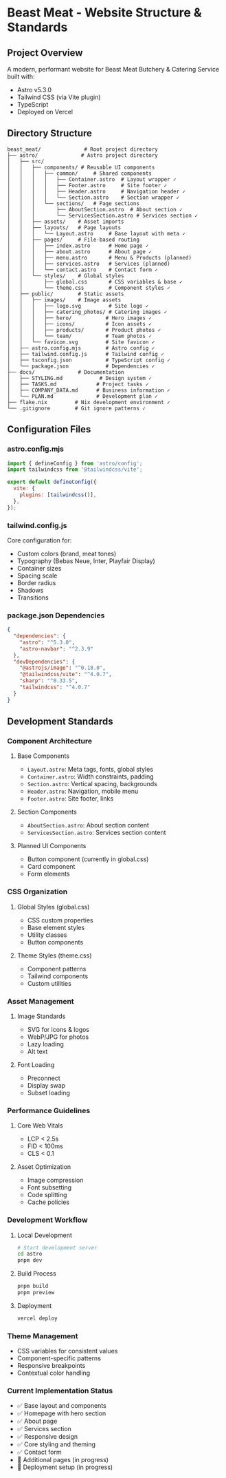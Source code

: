 # Beast Meat - Website Structure & Standards

## Project Overview
A modern, performant website for Beast Meat Butchery & Catering Service built with:
- Astro v5.3.0
- Tailwind CSS (via Vite plugin)
- TypeScript
- Deployed on Vercel

## Directory Structure
```
beast_meat/              # Root project directory
├── astro/              # Astro project directory
│   ├── src/
│   │   ├── components/ # Reusable UI components
│   │   │   ├── common/     # Shared components
│   │   │   │   ├── Container.astro  # Layout wrapper ✓
│   │   │   │   ├── Footer.astro     # Site footer ✓
│   │   │   │   ├── Header.astro     # Navigation header ✓
│   │   │   │   └── Section.astro    # Section wrapper ✓
│   │   │   └── sections/   # Page sections
│   │   │       ├── AboutSection.astro  # About section ✓
│   │   │       └── ServicesSection.astro # Services section ✓
│   │   ├── assets/    # Asset imports
│   │   ├── layouts/   # Page layouts
│   │   │   └── Layout.astro     # Base layout with meta ✓
│   │   ├── pages/     # File-based routing
│   │   │   ├── index.astro      # Home page ✓
│   │   │   ├── about.astro      # About page ✓
│   │   │   ├── menu.astro       # Menu & Products (planned)
│   │   │   ├── services.astro   # Services (planned)
│   │   │   └── contact.astro    # Contact form ✓
│   │   └── styles/    # Global styles
│   │       ├── global.css       # CSS variables & base ✓
│   │       └── theme.css        # Component styles ✓
│   ├── public/        # Static assets
│   │   ├── images/    # Image assets
│   │   │   ├── logo.svg         # Site logo ✓
│   │   │   ├── catering_photos/ # Catering images ✓
│   │   │   ├── hero/           # Hero images ✓
│   │   │   ├── icons/          # Icon assets ✓
│   │   │   ├── products/       # Product photos ✓
│   │   │   └── team/           # Team photos ✓
│   │   └── favicon.svg         # Site favicon ✓
│   ├── astro.config.mjs        # Astro config ✓
│   ├── tailwind.config.js      # Tailwind config ✓
│   ├── tsconfig.json           # TypeScript config ✓
│   └── package.json            # Dependencies ✓
├── docs/              # Documentation
│   ├── STYLING.md            # Design system ✓
│   ├── TASKS.md             # Project tasks ✓
│   ├── COMPANY_DATA.md      # Business information ✓
│   └── PLAN.md              # Development plan ✓
├── flake.nix         # Nix development environment ✓
└── .gitignore        # Git ignore patterns ✓

```

## Configuration Files

### astro.config.mjs
```javascript
import { defineConfig } from 'astro/config';
import tailwindcss from '@tailwindcss/vite';

export default defineConfig({
  vite: {
    plugins: [tailwindcss()],
  },
});
```

### tailwind.config.js
Core configuration for:
- Custom colors (brand, meat tones)
- Typography (Bebas Neue, Inter, Playfair Display)
- Container sizes
- Spacing scale
- Border radius
- Shadows
- Transitions

### package.json Dependencies
```json
{
  "dependencies": {
    "astro": "^5.3.0",
    "astro-navbar": "^2.3.9"
  },
  "devDependencies": {
    "@astrojs/image": "^0.18.0",
    "@tailwindcss/vite": "^4.0.7",
    "sharp": "^0.33.5",
    "tailwindcss": "^4.0.7"
  }
}
```

## Development Standards

### Component Architecture
1. Base Components
   - `Layout.astro`: Meta tags, fonts, global styles
   - `Container.astro`: Width constraints, padding
   - `Section.astro`: Vertical spacing, backgrounds
   - `Header.astro`: Navigation, mobile menu
   - `Footer.astro`: Site footer, links

2. Section Components
   - `AboutSection.astro`: About section content
   - `ServicesSection.astro`: Services section content

3. Planned UI Components
   - Button component (currently in global.css)
   - Card component
   - Form elements

### CSS Organization
1. Global Styles (global.css)
   - CSS custom properties
   - Base element styles
   - Utility classes
   - Button components

2. Theme Styles (theme.css)
   - Component patterns
   - Tailwind components
   - Custom utilities

### Asset Management
1. Image Standards
   - SVG for icons & logos
   - WebP/JPG for photos
   - Lazy loading
   - Alt text

2. Font Loading
   - Preconnect
   - Display swap
   - Subset loading

### Performance Guidelines
1. Core Web Vitals
   - LCP < 2.5s
   - FID < 100ms
   - CLS < 0.1

2. Asset Optimization
   - Image compression
   - Font subsetting
   - Code splitting
   - Cache policies

### Development Workflow
1. Local Development
   ```bash
   # Start development server
   cd astro
   pnpm dev
   ```

2. Build Process
   ```bash
   pnpm build
   pnpm preview
   ```

3. Deployment
   ```bash
   vercel deploy
   ```

### Theme Management
- CSS variables for consistent values
- Component-specific patterns
- Responsive breakpoints
- Contextual color handling

### Current Implementation Status
- ✅ Base layout and components
- ✅ Homepage with hero section
- ✅ About page
- ✅ Services section
- ✅ Responsive design
- ✅ Core styling and theming
- ✅ Contact form
- 🔄 Additional pages (in progress)
- 🔄 Deployment setup (in progress) 